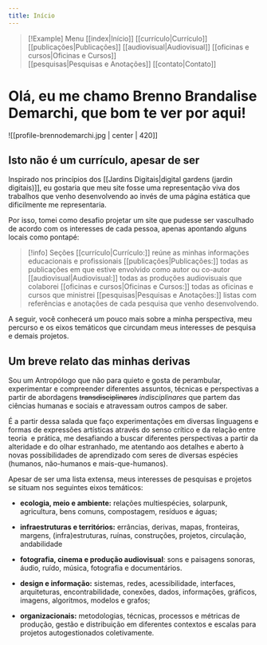 ```yaml
---
title: Início
---
```


> [!Example] Menu
> [[index|Início]] [[currículo|Currículo]]  [[publicações|Publicações]] [[audiovisual|Audiovisual]] [[oficinas e cursos|Oficinas e Cursos]]  
> [[pesquisas|Pesquisas e Anotações]] [[contato|Contato]]

# Olá, eu me chamo Brenno Brandalise Demarchi, que bom te ver por aqui!

![[profile-brennodemarchi.jpg | center | 420]]

## Isto não é um currículo, apesar de ser

Inspirado nos princípios dos [[Jardins Digitais|digital gardens (jardin digitais)]], eu gostaria que meu site fosse uma representação viva dos trabalhos que venho desenvolvendo ao invés de uma página estática que dificilmente me representaria. 

Por isso, tomei como desafio projetar um site que pudesse ser vasculhado de acordo com os interesses de cada pessoa, apenas apontando alguns locais como pontapé:

> [!info] Seções
>[[currículo|Currículo:]] reúne as minhas informações educacionais e profissionais
> [[publicações|Publicações:]] todas as publicações em que estive envolvido como autor ou co-autor
> [[audiovisual|Audiovisual:]] todas as produções audiovisuais que colaborei
> [[oficinas e cursos|Oficinas e Cursos:]]  todas as oficinas e cursos que ministrei
> [[pesquisas|Pesquisas e Anotações:]] listas com referências e anotações de cada pesquisa que venho desenvolvendo.


 A seguir, você conhecerá um pouco mais sobre a minha perspectiva, meu percurso e os eixos temáticos que circundam meus interesses de pesquisa e demais projetos.

## Um breve relato das minhas derivas

Sou um Antropólogo que não para quieto e gosta de perambular, experimentar e compreender diferentes assuntos, técnicas e perspectivas a partir de abordagens ~~transdisciplinares~~ _indisciplinares_ que partem das ciências humanas e sociais e atravessam outros campos de saber.

É a partir dessa salada que faço experimentações em diversas linguagens e formas de expressões artísticas através do senso crítico e da relação entre teoria  e prática, me desafiando a buscar diferentes perspectivas a partir da alteridade e do olhar estranhado, me atentando aos detalhes e aberto à novas possibilidades de aprendizado com seres de diversas espécies (humanos, não-humanos e mais-que-humanos).

Apesar de ser uma lista extensa, meus interesses de pesquisas e projetos se situam nos seguintes eixos temáticos:

- **ecologia, meio e ambiente:** relações multiespécies, solarpunk, agricultura, bens comuns, compostagem, resíduos e águas;

- **infraestruturas e territórios:** errâncias, derivas, mapas, fronteiras, margens, (infra)estruturas, ruínas, construções, projetos, circulação, andabilidade

- **fotografia, cinema e produção audiovisual**: sons e paisagens sonoras, áudio, ruído, música, fotografia e documentários.

- **design e informação:** sistemas, redes, acessibilidade, interfaces, arquiteturas, encontrabilidade, conexões, dados, informações, gráficos, imagens, algoritmos, modelos e grafos;

- **organizacionais:** metodologias, técnicas, processos e métricas de produção, gestão e distribuição em diferentes contextos e escalas para projetos autogestionados coletivamente.
